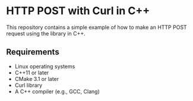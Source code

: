 # HTTP POST with Curl in C++

This repository contains a simple example of how to make an HTTP POST request using the library in C++.

## Requirements

- Linux operating systems
- C++11 or later
- CMake 3.1 or later
- Curl library
- A C++ compiler (e.g., GCC, Clang)
